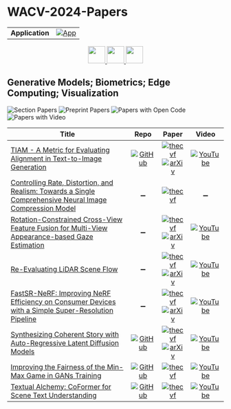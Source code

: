 # WACV-2024-Papers

<table>
    <tr>
        <td><strong>Application</strong></td>
        <td>
            <a href="https://huggingface.co/spaces/DmitryRyumin/NewEraAI-Papers" style="float:left;">
                <img src="https://img.shields.io/badge/🤗-NewEraAI--Papers-FFD21F.svg" alt="App" />
            </a>
        </td>
    </tr>
</table>

<div align="center">
    <a href="https://github.com/DmitryRyumin/WACV-2024-Papers/blob/main/sections/oral_iv_ru_ll_pv.md">
        <img src="https://cdn.jsdelivr.net/gh/DmitryRyumin/NewEraAI-Papers@main/images/left.svg" width="40" alt="" />
    </a>
    <a href="https://github.com/DmitryRyumin/WACV-2024-Papers/">
        <img src="https://cdn.jsdelivr.net/gh/DmitryRyumin/NewEraAI-Papers@main/images/home.svg" width="40" alt="" />
    </a>
    <a href="https://github.com/DmitryRyumin/WACV-2024-Papers/blob/main/sections/oral_3d_ad_efpe_vx.md">
        <img src="https://cdn.jsdelivr.net/gh/DmitryRyumin/NewEraAI-Papers@main/images/right.svg" width="40" alt="" />
    </a>
</div>

## Generative Models; Biometrics; Edge Computing; Visualization

![Section Papers](https://img.shields.io/badge/Section%20Papers-8-42BA16) ![Preprint Papers](https://img.shields.io/badge/Preprint%20Papers-5-b31b1b) ![Papers with Open Code](https://img.shields.io/badge/Papers%20with%20Open%20Code-4-1D7FBF) ![Papers with Video](https://img.shields.io/badge/Papers%20with%20Video-0-FF0000)

| **Title** | **Repo** | **Paper** | **Video** |
|-----------|:--------:|:---------:|:---------:|
| [TIAM - A Metric for Evaluating Alignment in Text-to-Image Generation](https://openaccess.thecvf.com/content/WACV2024/html/Grimal_TIAM_-_A_Metric_for_Evaluating_Alignment_in_Text-to-Image_Generation_WACV_2024_paper.html) | [![GitHub](https://img.shields.io/github/stars/grimalPaul/TIAM?style=flat)](https://github.com/grimalPaul/TIAM) | [![thecvf](https://img.shields.io/badge/pdf-thecvf-7395C5.svg)](https://openaccess.thecvf.com/content/WACV2024/papers/Grimal_TIAM_-_A_Metric_for_Evaluating_Alignment_in_Text-to-Image_Generation_WACV_2024_paper.pdf) <br /> [![arXiv](https://img.shields.io/badge/arXiv-2307.05134-b31b1b.svg)](http://arxiv.org/abs/2307.05134) | [![YouTube](https://img.shields.io/badge/YouTube-%23FF0000.svg?style=for-the-badge&logo=YouTube&logoColor=white)](https://www.youtube.com/watch?v=668sw3hlYDo) |
| [Controlling Rate, Distortion, and Realism: Towards a Single Comprehensive Neural Image Compression Model](https://openaccess.thecvf.com/content/WACV2024/html/Iwai_Controlling_Rate_Distortion_and_Realism_Towards_a_Single_Comprehensive_Neural_WACV_2024_paper.html) | :heavy_minus_sign: | [![thecvf](https://img.shields.io/badge/pdf-thecvf-7395C5.svg)](https://openaccess.thecvf.com/content/WACV2024/papers/Iwai_Controlling_Rate_Distortion_and_Realism_Towards_a_Single_Comprehensive_Neural_WACV_2024_paper.pdf) | :heavy_minus_sign: |
| [Rotation-Constrained Cross-View Feature Fusion for Multi-View Appearance-based Gaze Estimation](https://openaccess.thecvf.com/content/WACV2024/html/Hisadome_Rotation-Constrained_Cross-View_Feature_Fusion_for_Multi-View_Appearance-Based_Gaze_Estimation_WACV_2024_paper.html) | :heavy_minus_sign: | [![thecvf](https://img.shields.io/badge/pdf-thecvf-7395C5.svg)](https://openaccess.thecvf.com/content/WACV2024/papers/Hisadome_Rotation-Constrained_Cross-View_Feature_Fusion_for_Multi-View_Appearance-Based_Gaze_Estimation_WACV_2024_paper.pdf) <br /> [![arXiv](https://img.shields.io/badge/arXiv-2305.12704-b31b1b.svg)](http://arxiv.org/abs/2305.12704) | [![YouTube](https://img.shields.io/badge/YouTube-%23FF0000.svg?style=for-the-badge&logo=YouTube&logoColor=white)](https://www.youtube.com/watch?v=0LRHGLIxXTM) |
| [Re-Evaluating LiDAR Scene Flow](https://openaccess.thecvf.com/content/WACV2024/html/Chodosh_Re-Evaluating_LiDAR_Scene_Flow_WACV_2024_paper.html) | :heavy_minus_sign: | [![thecvf](https://img.shields.io/badge/pdf-thecvf-7395C5.svg)](https://openaccess.thecvf.com/content/WACV2024/papers/Chodosh_Re-Evaluating_LiDAR_Scene_Flow_WACV_2024_paper.pdf) <br /> [![arXiv](https://img.shields.io/badge/arXiv-2304.02150-b31b1b.svg)](http://arxiv.org/abs/2304.02150) | [![YouTube](https://img.shields.io/badge/YouTube-%23FF0000.svg?style=for-the-badge&logo=YouTube&logoColor=white)](https://www.youtube.com/watch?v=k1TCpdJBXWU) |
| [FastSR-NeRF: Improving NeRF Efficiency on Consumer Devices with a Simple Super-Resolution Pipeline](https://openaccess.thecvf.com/content/WACV2024/html/Lin_FastSR-NeRF_Improving_NeRF_Efficiency_on_Consumer_Devices_With_a_Simple_WACV_2024_paper.html) | :heavy_minus_sign: | [![thecvf](https://img.shields.io/badge/pdf-thecvf-7395C5.svg)](https://openaccess.thecvf.com/content/WACV2024/papers/Lin_FastSR-NeRF_Improving_NeRF_Efficiency_on_Consumer_Devices_With_a_Simple_WACV_2024_paper.pdf) <br /> [![arXiv](https://img.shields.io/badge/arXiv-2312.11537-b31b1b.svg)](http://arxiv.org/abs/2312.11537) | [![YouTube](https://img.shields.io/badge/YouTube-%23FF0000.svg?style=for-the-badge&logo=YouTube&logoColor=white)](https://www.youtube.com/watch?v=RG-nLkxOfVM) |
| [Synthesizing Coherent Story with Auto-Regressive Latent Diffusion Models](https://openaccess.thecvf.com/content/WACV2024/html/Pan_Synthesizing_Coherent_Story_With_Auto-Regressive_Latent_Diffusion_Models_WACV_2024_paper.html) | [![GitHub](https://img.shields.io/github/stars/xichenpan/ARLDM?style=flat)](https://github.com/xichenpan/ARLDM) | [![thecvf](https://img.shields.io/badge/pdf-thecvf-7395C5.svg)](https://openaccess.thecvf.com/content/WACV2024/papers/Pan_Synthesizing_Coherent_Story_With_Auto-Regressive_Latent_Diffusion_Models_WACV_2024_paper.pdf) <br /> [![arXiv](https://img.shields.io/badge/arXiv-2211.10950-b31b1b.svg)](http://arxiv.org/abs/2211.10950) | [![YouTube](https://img.shields.io/badge/YouTube-%23FF0000.svg?style=for-the-badge&logo=YouTube&logoColor=white)](https://www.youtube.com/watch?v=iIwsgrneaRQ) |
| [Improving the Fairness of the Min-Max Game in GANs Training](https://openaccess.thecvf.com/content/WACV2024/html/Zhang_Improving_the_Fairness_of_the_Min-Max_Game_in_GANs_Training_WACV_2024_paper.html) | [![GitHub](https://img.shields.io/github/stars/zzhang05/IGGAN?style=flat)](https://github.com/zzhang05/IGGAN) | [![thecvf](https://img.shields.io/badge/pdf-thecvf-7395C5.svg)](https://openaccess.thecvf.com/content/WACV2024/papers/Zhang_Improving_the_Fairness_of_the_Min-Max_Game_in_GANs_Training_WACV_2024_paper.pdf) | [![YouTube](https://img.shields.io/badge/YouTube-%23FF0000.svg?style=for-the-badge&logo=YouTube&logoColor=white)](https://www.youtube.com/watch?v=76nWAlKoa8I) |
| [Textual Alchemy: CoFormer for Scene Text Understanding](https://openaccess.thecvf.com/content/WACV2024/html/Deshmukh_Textual_Alchemy_CoFormer_for_Scene_Text_Understanding_WACV_2024_paper.html) | [![GitHub](https://img.shields.io/github/stars/CandleLabAI/CoFormer-WACV-2024?style=flat)](https://github.com/CandleLabAI/CoFormer-WACV-2024) | [![thecvf](https://img.shields.io/badge/pdf-thecvf-7395C5.svg)](https://openaccess.thecvf.com/content/WACV2024/papers/Deshmukh_Textual_Alchemy_CoFormer_for_Scene_Text_Understanding_WACV_2024_paper.pdf) | [![YouTube](https://img.shields.io/badge/YouTube-%23FF0000.svg?style=for-the-badge&logo=YouTube&logoColor=white)](https://www.youtube.com/watch?v=T2X0MVZjnJM) |
